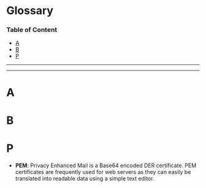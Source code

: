 # Glossary <!-- omit in toc -->
### Table of Content <!-- omit in toc -->
- [A](#a)
- [B](#b)
- [P](#p)
---
---
# A
# B

# P
- **PEM**: Privacy Enhanced Mail is a Base64 encoded DER certificate.  PEM certificates are frequently used for web servers as they can easily be translated into readable data using a simple text editor.